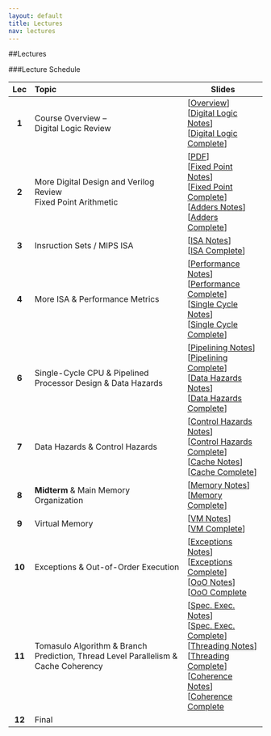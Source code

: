 ```yaml
---
layout: default
title: Lectures
nav: lectures
---
```


##Lectures 

###Lecture Schedule

|  Lec      |                                          Topic                                                             |    Slides   | 
| :-------: | :--------------------------------------------------------------------------------------------------------- | ----------- | 
| **1**     | Course Overview &ndash;<br>Digital Logic Review  | [[Overview](http://ee.usc.edu/~redekopp/ee457/slides/EE457Unit0_Intro.pdf)]<br>[[Digital Logic Notes](http://ee.usc.edu/~redekopp/ee457/slides/EE457Unit1_LogicReview_Notes.pdf)]<br>[[Digital Logic Complete](http://ee.usc.edu/~redekopp/ee457/slides/EE457Unit1_LogicReview.pdf)] |
| **2**     | More Digital Design and Verilog Review <br> Fixed Point Arithmetic         | [[PDF](http://ee.usc.edu/~redekopp/ee457/slides/EE457Unit1b_VerilogDiscussion.pdf)]  <br> [[Fixed Point Notes](http://ee.usc.edu/~redekopp/ee457/slides/EE457Unit2a_FixedPoint_Notes.pdf)]<br> [[Fixed Point Complete](http://ee.usc.edu/~redekopp/ee457/slides/EE457Unit2a_FixedPoint.pdf)] <br>[[Adders Notes](http://ee.usc.edu/~redekopp/ee457/slides/EE457Unit2b_FastAdders_Notes.pdf)]<br>[[Adders Complete](http://ee.usc.edu/~redekopp/ee457/slides/EE457Unit2b_FastAdders.pdf)]     | 
| **3**     | Insruction Sets / MIPS ISA                       | [[ISA Notes](http://ee.usc.edu/~redekopp/ee457/slides/EE457Unit3_ISA_Notes.pdf)]<br>[[ISA Complete](http://ee.usc.edu/~redekopp/ee457/slides/EE457Unit3_ISA.pdf)] | 
| **4**     | More ISA & Performance Metrics            |  [[Performance Notes](http://ee.usc.edu/~redekopp/ee457/slides/EE457Unit4_Performance_Notes.pdf)]<br>[[Performance Complete](http://ee.usc.edu/~redekopp/ee457/slides/EE457Unit4_Performance.pdf)]<br>[[Single Cycle Notes](http://ee.usc.edu/~redekopp/ee457/slides/EE457Unit5_SingleCycleCPU_Notes.pdf)]<br>[[Single Cycle Complete](http://ee.usc.edu/~redekopp/ee457/slides/EE457Unit5_SingleCycleCPU.pdf)] |  
| **6**     | Single-Cycle CPU & Pipelined Processor Design & Data Hazards   | [[Pipelining Notes](http://ee.usc.edu/~redekopp/ee457/slides/EE457Unit6a_Pipelining_Notes.pdf)]<br>[[Pipelining Complete](http://ee.usc.edu/~redekopp/ee457/slides/EE457Unit6a_Pipelining.pdf)] <br> [[Data Hazards Notes](http://ee.usc.edu/~redekopp/ee457/slides/EE457Unit6b_DataHazards_Notes.pdf)]<br>[[Data Hazards Complete](http://ee.usc.edu/~redekopp/ee457/slides/EE457Unit6b_DataHazards.pdf)]|
| **7**     | Data Hazards & Control Hazards                      |   [[Control Hazards Notes](http://ee.usc.edu/~redekopp/ee457/slides/EE457Unit6c_ControlHazards_Notes.pdf)]<br>[[Control Hazards Complete](http://ee.usc.edu/~redekopp/ee457/slides/EE457Unit6c_ControlHazards.pdf)] <br> [[Cache Notes](http://ee.usc.edu/~redekopp/ee457/slides/EE457Unit7a_Cache_Notes.pdf)]<br>[[Cache Complete](http://ee.usc.edu/~redekopp/ee457/slides/EE457Unit7a_Cache.pdf)]  |
| **8**    | **Midterm** & Main Memory Organization                                | [[Memory Notes](http://ee.usc.edu/~redekopp/ee457/slides/EE457Unit7b_Interleaving_Notes.pdf)]<br>[[Memory Complete](http://ee.usc.edu/~redekopp/ee457/slides/EE457Unit7b_Interleaving.pdf)]  |
| **9**    | Virtual Memory              | [[VM Notes](http://ee.usc.edu/~redekopp/ee457/slides/EE457Unit7c_VirtualMem_Notes.pdf)]<br>[[VM Complete](http://ee.usc.edu/~redekopp/ee457/slides/EE457Unit7c_VirtualMem.pdf)] |
| **10**    | Exceptions & Out-of-Order Execution              | [[Exceptions Notes](http://ee.usc.edu/~redekopp/ee457/slides/EE457Unit8_Exceptions_Notes.pdf)]<br>[[Exceptions Complete](http://ee.usc.edu/~redekopp/ee457/slides/EE457Unit8_Exceptions.pdf)] <br> [[OoO Notes](http://ee.usc.edu/~redekopp/ee457/slides/EE457Unit9a_OoO_Notes.pdf)]<br>[[OoO Complete](http://ee.usc.edu/~redekopp/ee457/slides/EE457Unit9a_OoO.pdf) |  
| **11**    | Tomasulo Algorithm & Branch Prediction, Thread Level Parallelism & Cache Coherency          | [[Spec. Exec. Notes](http://ee.usc.edu/~redekopp/ee457/slides/EE457Unit9b_Speculation_Notes.pdf)]<br>[[Spec. Exec. Complete](http://ee.usc.edu/~redekopp/ee457/slides/EE457Unit9b_Speculation.pdf)] <br> [[Threading Notes](http://ee.usc.edu/~redekopp/ee457/slides/EE457Unit9c_CMT_Notes.pdf)]<br>[[Threading Complete](http://ee.usc.edu/~redekopp/ee457/slides/EE457Unit9c_CMT.pdf)]<br>[[Coherence Notes](http://ee.usc.edu/~redekopp/ee457/slides/EE457Unit10_Coherence_Notes.pdf)]<br>[[Coherence Complete](http://ee.usc.edu/~redekopp/ee457/slides/EE457Unit10_Coherence.pdf) |  
| **12**    | Final       |                                                                                 |

